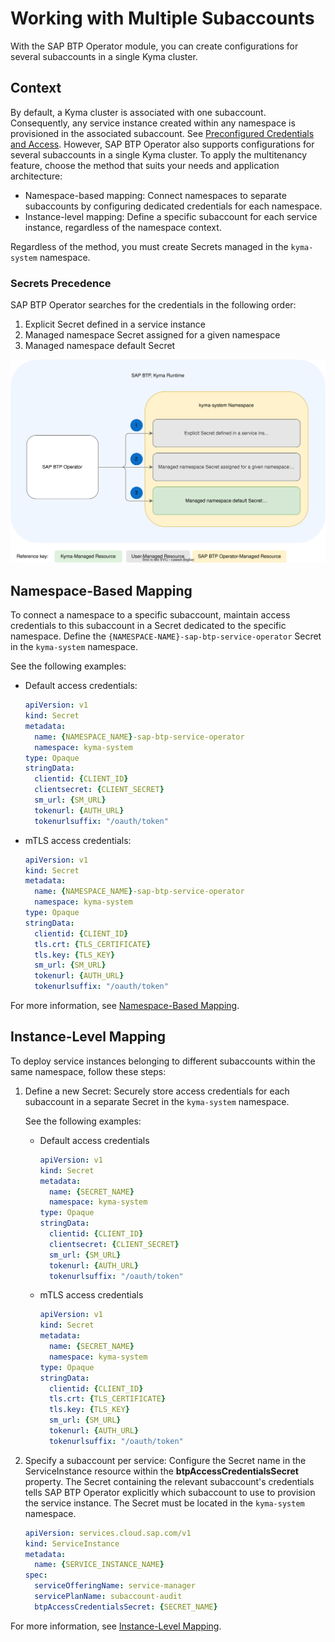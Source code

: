 # Working with Multiple Subaccounts

With the SAP BTP Operator module, you can create configurations for several subaccounts in a single Kyma cluster.

## Context

By default, a Kyma cluster is associated with one subaccount. Consequently, any service instance created within any namespace is provisioned in the associated subaccount. See [Preconfigured Credentials and Access](03-10-preconfigured-secret.md). However, SAP BTP Operator also supports configurations for several subaccounts in a single Kyma cluster.
To apply the multitenancy feature, choose the method that suits your needs and application architecture: 
* Namespace-based mapping: Connect namespaces to separate subaccounts by configuring dedicated credentials for each namespace.
* Instance-level mapping: Define a specific subaccount for each service instance, regardless of the namespace context.

Regardless of the method, you must create Secrets managed in the `kyma-system` namespace.

### Secrets Precedence

SAP BTP Operator searches for the credentials in the following order:
1. Explicit Secret defined in a service instance
2. Managed namespace Secret assigned for a given namespace
3. Managed namespace default Secret

![Secrets precedence](../assets/secrets_precedence_4.drawio.svg) 

## Namespace-Based Mapping

To connect a namespace to a specific subaccount, maintain access credentials to this subaccount in a Secret dedicated to the specific namespace. Define the `{NAMESPACE-NAME}-sap-btp-service-operator` Secret in the `kyma-system` namespace.

See the following examples:
* Default access credentials:

  ```yaml
  apiVersion: v1
  kind: Secret
  metadata:
    name: {NAMESPACE_NAME}-sap-btp-service-operator
    namespace: kyma-system
  type: Opaque
  stringData:
    clientid: {CLIENT_ID}
    clientsecret: {CLIENT_SECRET}
    sm_url: {SM_URL}
    tokenurl: {AUTH_URL}
    tokenurlsuffix: "/oauth/token"
  ```

* mTLS access credentials:

  ```yaml
  apiVersion: v1
  kind: Secret
  metadata:
    name: {NAMESPACE_NAME}-sap-btp-service-operator
    namespace: kyma-system
  type: Opaque
  stringData:
    clientid: {CLIENT_ID}
    tls.crt: {TLS_CERTIFICATE}
    tls.key: {TLS_KEY}
    sm_url: {SM_URL}
    tokenurl: {AUTH_URL}
    tokenurlsuffix: "/oauth/token"
  ```

For more information, see [Namespace-Based Mapping](03-22-namespace-based-mapping.md).


## Instance-Level Mapping

To deploy service instances belonging to different subaccounts within the same namespace, follow these steps:
1. Define a new Secret: Securely store access credentials for each subaccount in a separate Secret in the `kyma-system` namespace.

   See the following examples:
   * Default access credentials

      ```yaml
      apiVersion: v1
      kind: Secret
      metadata:
        name: {SECRET_NAME}
        namespace: kyma-system
      type: Opaque
      stringData:
        clientid: {CLIENT_ID}
        clientsecret: {CLIENT_SECRET}
        sm_url: {SM_URL}
        tokenurl: {AUTH_URL}
        tokenurlsuffix: "/oauth/token"
      ```
    * mTLS access credentials
  
      ```yaml
      apiVersion: v1
      kind: Secret
      metadata:
        name: {SECRET_NAME}
        namespace: kyma-system
      type: Opaque
      stringData:
        clientid: {CLIENT_ID}
        tls.crt: {TLS_CERTIFICATE}
        tls.key: {TLS_KEY}
        sm_url: {SM_URL}
        tokenurl: {AUTH_URL}
        tokenurlsuffix: "/oauth/token"
      ```

2. Specify a subaccount per service: Configure the Secret name in the ServiceInstance resource within the **btpAccessCredentialsSecret** property. The Secret containing the relevant subaccount's credentials tells SAP BTP Operator explicitly which subaccount to use to provision the service instance. The Secret must be located in the `kyma-system` namespace.

    ```yaml
    apiVersion: services.cloud.sap.com/v1
    kind: ServiceInstance
    metadata:
      name: {SERVICE_INSTANCE_NAME}
    spec:
      serviceOfferingName: service-manager
      servicePlanName: subaccount-audit
      btpAccessCredentialsSecret: {SECRET_NAME}
    ```

  For more information, see [Instance-Level Mapping](03-21-instance-level-mapping.md).
  